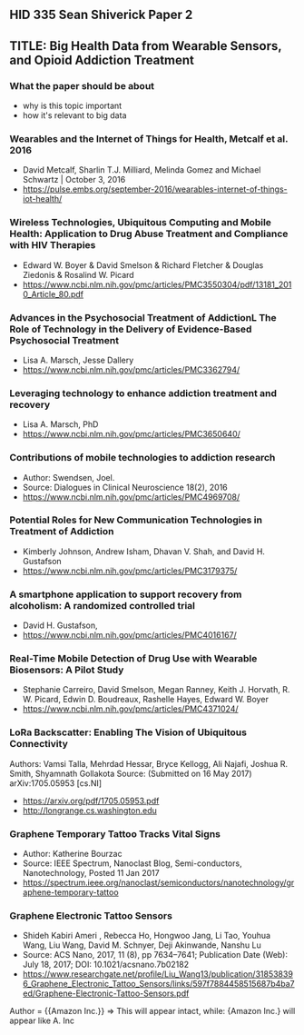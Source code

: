 ## HID 335 Sean Shiverick Paper 2 
## TITLE: Big Health Data from Wearable Sensors, and Opioid Addiction Treatment  
### What the paper should be about
* why is this topic important
* how it's relevant to big data

### Wearables and the Internet of Things for Health, Metcalf et al. 2016
* David Metcalf, Sharlin T.J. Milliard, Melinda Gomez and Michael Schwartz | October 3, 2016
* https://pulse.embs.org/september-2016/wearables-internet-of-things-iot-health/ 

### Wireless Technologies, Ubiquitous Computing and Mobile Health: Application to Drug Abuse Treatment and Compliance with HIV Therapies
* Edward W. Boyer & David Smelson & Richard Fletcher & Douglas Ziedonis & Rosalind W. Picard
* https://www.ncbi.nlm.nih.gov/pmc/articles/PMC3550304/pdf/13181_2010_Article_80.pdf

### Advances in the Psychosocial Treatment of AddictionL The Role of Technology in the Delivery of Evidence-Based Psychosocial Treatment
* Lisa A. Marsch, Jesse Dallery
* https://www.ncbi.nlm.nih.gov/pmc/articles/PMC3362794/ 

### Leveraging technology to enhance addiction treatment and recovery
* Lisa A. Marsch, PhD
* https://www.ncbi.nlm.nih.gov/pmc/articles/PMC3650640/ 

### Contributions of mobile technologies to addiction research
* Author: Swendsen, Joel. 
* Source: Dialogues in Clinical Neuroscience 18(2), 2016 
* https://www.ncbi.nlm.nih.gov/pmc/articles/PMC4969708/ 

### Potential Roles for New Communication Technologies in Treatment of Addiction
* Kimberly Johnson, Andrew Isham, Dhavan V. Shah, and David H. Gustafson
* https://www.ncbi.nlm.nih.gov/pmc/articles/PMC3179375/ 

### A smartphone application to support recovery from alcoholism: A randomized controlled trial
* David H. Gustafson, 
* https://www.ncbi.nlm.nih.gov/pmc/articles/PMC4016167/


### Real-Time Mobile Detection of Drug Use with Wearable Biosensors: A Pilot Study
* Stephanie Carreiro, David Smelson, Megan Ranney, Keith J. Horvath, R. W. Picard, Edwin D. Boudreaux, Rashelle Hayes, Edward W. Boyer
* https://www.ncbi.nlm.nih.gov/pmc/articles/PMC4371024/

### LoRa Backscatter: Enabling The Vision of Ubiquitous Connectivity
Authors: Vamsi Talla, Mehrdad Hessar, Bryce Kellogg, Ali Najafi, Joshua R. Smith, Shyamnath Gollakota
Source: (Submitted on 16 May 2017) 	arXiv:1705.05953 [cs.NI]
* https://arxiv.org/pdf/1705.05953.pdf
* http://longrange.cs.washington.edu     

### Graphene Temporary Tattoo Tracks Vital Signs
* Author: Katherine Bourzac
* Source: IEEE Spectrum, Nanoclast Blog, Semi-conductors, Nanotechnology, Posted 11 Jan 2017
* https://spectrum.ieee.org/nanoclast/semiconductors/nanotechnology/graphene-temporary-tattoo

### Graphene Electronic Tattoo Sensors
* Shideh Kabiri Ameri , Rebecca Ho, Hongwoo Jang, Li Tao, Youhua Wang, Liu Wang, David M. Schnyer, Deji Akinwande, Nanshu Lu
* Source: ACS Nano, 2017, 11 (8), pp 7634–7641; Publication Date (Web): July 18, 2017; DOI: 10.1021/acsnano.7b02182
* https://www.researchgate.net/profile/Liu_Wang13/publication/318538396_Graphene_Electronic_Tattoo_Sensors/links/597f7884458515687b4ba7ed/Graphene-Electronic-Tattoo-Sensors.pdf

Author = {{Amazon Inc.}}  => This will appear intact, while:
{Amazon Inc.} will appear like A. Inc
